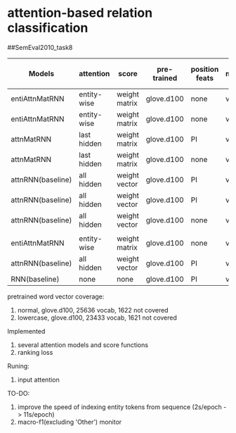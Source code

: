 # attention-based relation classification


##SemEval2010_task8

|Models|attention|score|pre-trained|position feats|monitor|batch size| official macro-F1|checkpoint|random search| speed|
|------|---------|-----|-----------|---------------|-------|----------|------------------|----------|--------------|-----|
|entiAttnMatRNN|entity-wise|weight matrix|glove.d100|none|val_acc|32| 81.43% |epoch|200|11s/epoch|
|entiAttnMatRNN|entity-wise|weight matrix|glove.d100|none|val_acc|32| 82.70% |step|1|210s/epoch|
|attnMatRNN|last hidden|weight matrix|glove.d100|PI|val_acc|32| 80.93%|epoch|200|
|attnMatRNN|last hidden|weight matrix|glove.d100|none|val_acc|32| 68.83%|epoch|200|
|attnRNN(baseline)|all hidden|weight vector|glove.d100|PI|val_acc|32| 80.59%|epoch|200|3s/epoch|
|attnRNN(baseline)|all hidden|weight vector|glove.d100|PI|val_acc|32| 82.49%(84.0%)|step|1|10s/epoch|
|attnRNN(baseline)|all hidden|weight vector|glove.d100|none|val_acc|32|70.90%|epoch|200|3s/epoch|
||||||||||||
|entiAttnMatRNN|entity-wise|weight matrix|glove.d100|none|val_acc|32| 83.26% |10steps|200|30s/epoch|
|attnRNN(baseline)|all hidden|weight vector|glove.d100|PI|val_acc|32|82.97%|10steps|200|12s/epoch|
|RNN(baseline)|none|none|glove.d100|PI|val_acc|32| 81.87% |10steps|200|9s/epoch|

pretrained word vector coverage:
1) normal, glove.d100, 25636 vocab, 1622 not covered
2) lowercase, glove.d100, 23433 vocab, 1621 not covered


Implemented
1) several attention models and score functions
2) ranking loss

Runing:
1) input attention

TO-DO:
1) improve the speed of indexing entity tokens from sequence (2s/epoch -> 11s/epoch)
2) macro-f1(excluding 'Other') monitor

